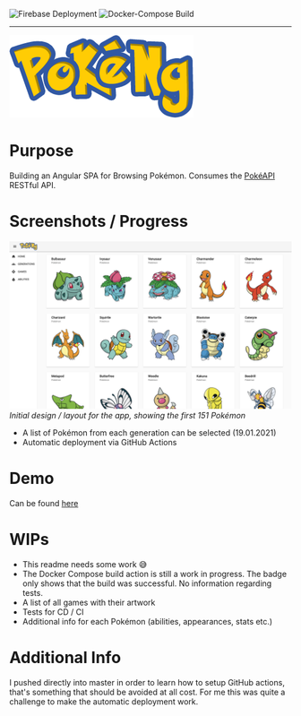 ![Firebase Deployment](https://github.com/DatSwissGuy/pokemon-app/workflows/Firebase%20Deployment/badge.svg?branch=master)
![Docker-Compose Build](https://github.com/DatSwissGuy/pokemon-app/workflows/Docker-Compose%20Build/badge.svg?branch=master)

---

![PokeNgLogo](doc/PokeNg.png)

# Purpose

Building an Angular SPA for Browsing Pokémon. Consumes the [PokéAPI](https://www.pokeapi.co) RESTful API.

# Screenshots / Progress
![Progress-2020-9-13](doc/Screenshot_2020-12-08.png)
*Initial design / layout for the app, showing the first 151 Pokémon*

- A list of Pokémon from each generation can be selected (19.01.2021)
- Automatic deployment via GitHub Actions

# Demo

Can be found [here](https://pokemon-app-51156.web.app)

# WIPs

- This readme needs some work 😅
- The Docker Compose build action is still a work in progress. The badge only shows that the build was successful. No information regarding tests.
- A list of all games with their artwork
- Tests for CD / CI
- Additional info for each Pokémon (abilities, appearances, stats etc.) 

# Additional Info

I pushed directly into master in order to learn how to setup GitHub actions, that's something that should be avoided at all cost. For me this was quite a challenge to make the automatic deployment work.
